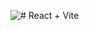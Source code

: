 

![# React + Vite]([https://www.google.com/url?sa=i&url=https%3A%2F%2Fmedium.com%2Fgeekculture%2Fhow-to-upload-and-preview-images-in-react-js-4e22a903f3db&psig=AOvVaw35XDCyFz_kBh4QJSjFuIID&ust=1697817516168000&source=images&cd=vfe&opi=89978449&ved=0CBEQjRxqFwoTCNCJoqG9goIDFQAAAAAdAAAAABAT](https://www.google.com/url?sa=i&url=https%3A%2F%2Fmedium.com%2Fdscvitpune%2Fgetting-started-with-react-js-bbf50da9aaf1&psig=AOvVaw0GSQLeeAiI9PYH-v7oKJGa&ust=1697817712884000&source=images&cd=vfe&ved=0CBEQjRxqFwoTCKjajoa-goIDFQAAAAAdAAAAABAJ)https://www.google.com/url?sa=i&url=https%3A%2F%2Fmedium.com%2Fdscvitpune%2Fgetting-started-with-react-js-bbf50da9aaf1&psig=AOvVaw0GSQLeeAiI9PYH-v7oKJGa&ust=1697817712884000&source=images&cd=vfe&ved=0CBEQjRxqFwoTCKjajoa-goIDFQAAAAAdAAAAABAJ)
